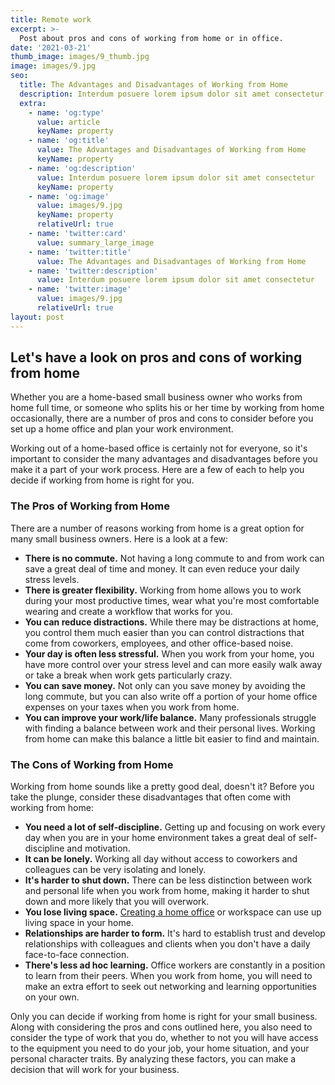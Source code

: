 ```yaml
---
title: Remote work
excerpt: >-
  Post about pros and cons of working from home or in office.
date: '2021-03-21'
thumb_image: images/9_thumb.jpg
image: images/9.jpg
seo:
  title: The Advantages and Disadvantages of Working from Home
  description: Interdum posuere lorem ipsum dolor sit amet consectetur
  extra:
    - name: 'og:type'
      value: article
      keyName: property
    - name: 'og:title'
      value: The Advantages and Disadvantages of Working from Home
      keyName: property
    - name: 'og:description'
      value: Interdum posuere lorem ipsum dolor sit amet consectetur
      keyName: property
    - name: 'og:image'
      value: images/9.jpg
      keyName: property
      relativeUrl: true
    - name: 'twitter:card'
      value: summary_large_image
    - name: 'twitter:title'
      value: The Advantages and Disadvantages of Working from Home
    - name: 'twitter:description'
      value: Interdum posuere lorem ipsum dolor sit amet consectetur
    - name: 'twitter:image'
      value: images/9.jpg
      relativeUrl: true
layout: post
---
```

[comment]: <> (source of article)
[comment]: <> (https://www.thebalancesmb.com/the-pros-and-cons-of-working-from-home-2951766)

## Let's have a look on pros and cons of working from home
Whether you are a home-based small business owner who works from home full time, or someone who splits his or her time by working from home occasionally, there are a number of pros and cons to consider before you set up a home office and plan your work environment.

Working out of a home-based office is certainly not for everyone, so it's important to consider the many advantages and disadvantages before you make it a part of your work process. Here are a few of each to help you decide if working from home is right for you.

### The Pros of Working from Home
There are a number of reasons working from home is a great option for many small business owners. Here is a look at a few:

+ **There is no commute.** Not having a long commute to and from work can save a great deal of time and money. It can even reduce your daily stress levels.
+ **There is greater flexibility.** Working from home allows you to work during your most productive times, wear what you're most comfortable wearing and create a workflow that works for you.
+ **You can reduce distractions.** While there may be distractions at home, you control them much easier than you can control distractions that come from coworkers, employees, and other office-based noise.
+ **Your day is often less stressful.** When you work from your home, you have more control over your stress level and can more easily walk away or take a break when work gets particularly crazy.
+ **You can save money.** Not only can you save money by avoiding the long commute, but you can also write off a portion of your home office expenses on your taxes when you work from home.
+ **You can improve your work/life balance.** Many professionals struggle with finding a balance between work and their personal lives. Working from home can make this balance a little bit easier to find and maintain.

### The Cons of Working from Home
Working from home sounds like a pretty good deal, doesn't it? Before you take the plunge, consider these disadvantages that often come with working from home:

+ **You need a lot of self-discipline.** Getting up and focusing on work every day when you are in your home environment takes a great deal of self-discipline and motivation.
+ **It can be lonely.** Working all day without access to coworkers and colleagues can be very isolating and lonely.
+ **It's harder to shut down.** There can be less distinction between work and personal life when you work from home, making it harder to shut down and more likely that you will overwork.
+ **You lose living space.** [Creating a home office](https://www.thebalancesmb.com/setting-up-home-office-845850) or workspace can use up living space in your home.
+ **Relationships are harder to form.** It's hard to establish trust and develop relationships with colleagues and clients when you don't have a daily face-to-face connection.
+ **There's less ad hoc learning.** Office workers are constantly in a position to learn from their peers. When you work from home, you will need to make an extra effort to seek out networking and learning opportunities on your own.

Only you can decide if working from home is right for your small business. Along with considering the pros and cons outlined here, you also need to consider the type of work that you do, whether to not you will have access to the equipment you need to do your job, your home situation, and your personal character traits. By analyzing these factors, you can make a decision that will work for your business.

